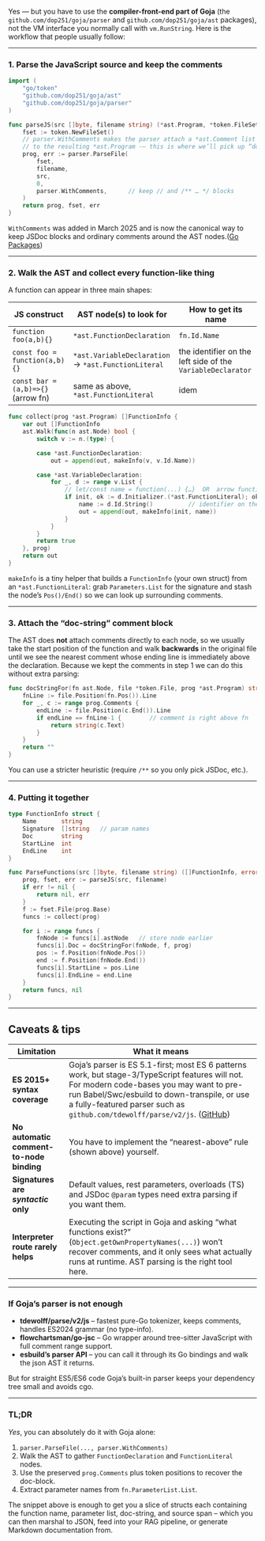 Yes — but you have to use the **compiler-front-end part of Goja** (the `github.com/dop251/goja/parser` and `github.com/dop251/goja/ast` packages), not the VM interface you normally call with `vm.RunString`.
Here is the workflow that people usually follow:

---

### 1. Parse the JavaScript source and keep the comments

```go
import (
	"go/token"
	"github.com/dop251/goja/ast"
	"github.com/dop251/goja/parser"
)

func parseJS(src []byte, filename string) (*ast.Program, *token.FileSet, error) {
	fset := token.NewFileSet()
	// parser.WithComments makes the parser attach a *ast.Comment list
	// to the resulting *ast.Program -— this is where we’ll pick up “doc-strings”.
	prog, err := parser.ParseFile(
		fset,
		filename,
		src,
		0,
		parser.WithComments,      // keep // and /** … */ blocks
	)
	return prog, fset, err
}
```

`WithComments` was added in March 2025 and is now the canonical way to keep JSDoc blocks and ordinary comments around the AST nodes.([Go Packages][1])

---

### 2. Walk the AST and collect every function-like thing

A function can appear in three main shapes:

| JS construct                       | AST node(s) to look for                             | How to get its name                                         |
| ---------------------------------- | --------------------------------------------------- | ----------------------------------------------------------- |
| `function foo(a,b){}`              | `*ast.FunctionDeclaration`                          | `fn.Id.Name`                                                |
| `const foo = function(a,b){}`      | `*ast.VariableDeclaration` → `*ast.FunctionLiteral` | the identifier on the left side of the `VariableDeclarator` |
| `const bar = (a,b)=>{}` (arrow fn) | same as above, `*ast.FunctionLiteral`               | idem                                                        |

```go
func collect(prog *ast.Program) []FunctionInfo {
	var out []FunctionInfo
	ast.Walk(func(n ast.Node) bool {
		switch v := n.(type) {

		case *ast.FunctionDeclaration:
			out = append(out, makeInfo(v, v.Id.Name))

		case *ast.VariableDeclaration:
			for _, d := range v.List {
				// let/const name = function(...) {…}  OR  arrow function
				if init, ok := d.Initializer.(*ast.FunctionLiteral); ok {
					name := d.Id.String()          // identifier on the LHS
					out = append(out, makeInfo(init, name))
				}
			}
		}
		return true
	}, prog)
	return out
}
```

`makeInfo` is a tiny helper that builds a `FunctionInfo` (your own struct) from an `*ast.FunctionLiteral`: grab `Parameters.List` for the signature and stash the node’s `Pos()/End()` so we can look up surrounding comments.

---

### 3. Attach the “doc-string” comment block

The AST does **not** attach comments directly to each node, so we usually take the start position of the function and walk **backwards** in the original file until we see the nearest comment whose ending line is immediately above the declaration.
Because we kept the comments in step 1 we can do this without extra parsing:

```go
func docStringFor(fn ast.Node, file *token.File, prog *ast.Program) string {
	fnLine := file.Position(fn.Pos()).Line
	for _, c := range prog.Comments {
		endLine := file.Position(c.End()).Line
		if endLine == fnLine-1 {        // comment is right above fn
			return string(c.Text)
		}
	}
	return ""
}
```

You can use a stricter heuristic (require `/**` so you only pick JSDoc, etc.).

---

### 4. Putting it together

```go
type FunctionInfo struct {
	Name       string
	Signature  []string   // param names
	Doc        string
	StartLine  int
	EndLine    int
}

func ParseFunctions(src []byte, filename string) ([]FunctionInfo, error) {
	prog, fset, err := parseJS(src, filename)
	if err != nil {
		return nil, err
	}
	f := fset.File(prog.Base)
	funcs := collect(prog)

	for i := range funcs {
		fnNode := funcs[i].astNode   // store node earlier
		funcs[i].Doc = docStringFor(fnNode, f, prog)
		pos := f.Position(fnNode.Pos())
		end := f.Position(fnNode.End())
		funcs[i].StartLine = pos.Line
		funcs[i].EndLine = end.Line
	}
	return funcs, nil
}
```

---

## Caveats & tips

| Limitation                               | What it means                                                                                                                                                                                                                                                                |
| ---------------------------------------- | ---------------------------------------------------------------------------------------------------------------------------------------------------------------------------------------------------------------------------------------------------------------------------- |
| **ES 2015+ syntax coverage**             | Goja’s parser is ES 5.1-first; most ES 6 patterns work, but stage-3/TypeScript features will not. For modern code-bases you may want to pre-run Babel/Swc/esbuild to down-transpile, or use a fully-featured parser such as `github.com/tdewolff/parse/v2/js`. ([GitHub][2]) |
| **No automatic comment-to-node binding** | You have to implement the “nearest-above” rule (shown above) yourself.                                                                                                                                                                                                       |
| **Signatures are *syntactic* only**      | Default values, rest parameters, overloads (TS) and JSDoc `@param` types need extra parsing if you want them.                                                                                                                                                                |
| **Interpreter route rarely helps**       | Executing the script in Goja and asking “what functions exist?” (`Object.getOwnPropertyNames(...)`) won’t recover comments, and it only sees what actually runs at runtime. AST parsing is the right tool here.                                                              |

---

### If Goja’s parser is not enough

* **tdewolff/parse/v2/js** – fastest pure-Go tokenizer, keeps comments, handles ES2024 grammar (no type-info).
* **flowchartsman/go-jsc** – Go wrapper around tree-sitter JavaScript with full comment range support.
* **esbuild’s parser API** – you can call it through its Go bindings and walk the json AST it returns.

But for straight ES5/ES6 code Goja’s built-in parser keeps your dependency tree small and avoids cgo.

---

### TL;DR

*Yes*, you can absolutely do it with Goja alone:

1. `parser.ParseFile(..., parser.WithComments)`
2. Walk the AST to gather `FunctionDeclaration` and `FunctionLiteral` nodes.
3. Use the preserved `prog.Comments` plus token positions to recover the doc-block.
4. Extract parameter names from `fn.ParameterList.List`.

The snippet above is enough to get you a slice of structs each containing the function name, parameter list, doc-string, and source span – which you can then marshal to JSON, feed into your RAG pipeline, or generate Markdown documentation from.

[1]: https://pkg.go.dev/github.com/dop251/goja/parser?utm_source=chatgpt.com "parser package - github.com/dop251/goja/parser - Go Packages"
[2]: https://github.com/dop251/goja/issues/478?utm_source=chatgpt.com "Modify nodes and export new JS code · Issue #478 · dop251/goja ..."
